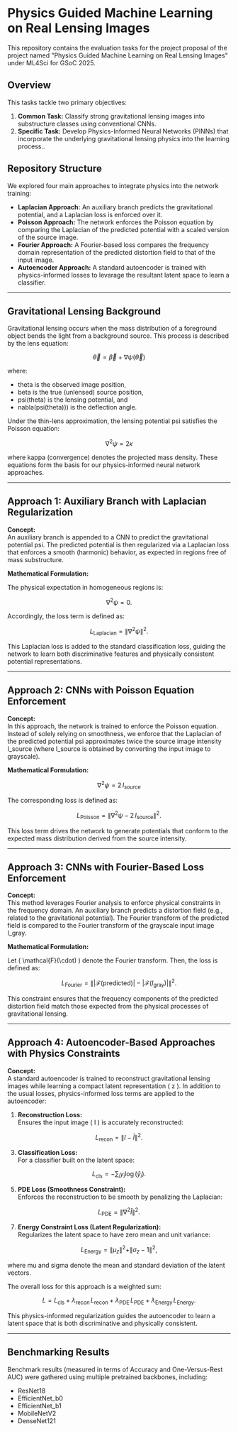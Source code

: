 # Physics Guided Machine Learning on Real Lensing Images
This repository contains the evaluation tasks for the project proposal of the project named "Physics Guided Machine Learning on Real Lensing Images" under ML4Sci for GSoC 2025.

## Overview

This tasks tackle two primary objectives:

1. **Common Task:** Classify strong gravitational lensing images into substructure classes using conventional CNNs.  
2. **Specific Task:** Develop Physics-Informed Neural Networks (PINNs) that incorporate the underlying gravitational lensing physics into the learning process..

## Repository Structure

We explored four main approaches to integrate physics into the network training:

- **Laplacian Approach:** An auxiliary branch predicts the gravitational potential, and a Laplacian loss is enforced over it.
- **Poisson Approach:** The network enforces the Poisson equation by comparing the Laplacian of the predicted potential with a scaled version of the source image.
- **Fourier Approach:** A Fourier-based loss compares the frequency domain representation of the predicted distortion field to that of the input image.
- **Autoencoder Approach:** A standard autoencoder is trained with physics-informed losses to levarage the resultant latent space to learn a classifier.

---

## Gravitational Lensing Background

Gravitational lensing occurs when the mass distribution of a foreground object bends the light from a background source. This process is described by the lens equation:

$$
\vec{\theta} = \vec{\beta} + \nabla \psi(\vec{\theta})
$$

where:
- theta is the observed image position,
- beta is the true (unlensed) source position,
- psi(theta) is the lensing potential, and
- nabla(psi(theta))) is the deflection angle.

Under the thin-lens approximation, the lensing potential psi satisfies the Poisson equation:

$$
\nabla^2 \psi = 2 \kappa
$$

where kappa (convergence) denotes the projected mass density. These equations form the basis for our physics-informed neural network approaches.

---

## Approach 1: Auxiliary Branch with Laplacian Regularization

**Concept:**  
An auxiliary branch is appended to a CNN to predict the gravitational potential psi. The predicted potential is then regularized via a Laplacian loss that enforces a smooth (harmonic) behavior, as expected in regions free of mass substructure.

**Mathematical Formulation:**

The physical expectation in homogeneous regions is:

$$
\nabla^2 \psi = 0.
$$

Accordingly, the loss term is defined as:

$$
L_{\text{Laplacian}} = \left\| \nabla^2 \psi \right\|^2.
$$

This Laplacian loss is added to the standard classification loss, guiding the network to learn both discriminative features and physically consistent potential representations.

---

## Approach 2: CNNs with Poisson Equation Enforcement

**Concept:**  
In this approach, the network is trained to enforce the Poisson equation. Instead of solely relying on smoothness, we enforce that the Laplacian of the predicted potential psi approximates twice the source image intensity I_source (where I_source is obtained by converting the input image to grayscale).

**Mathematical Formulation:**

$$
\nabla^2 \psi = 2 \, I_{\text{source}}
$$

The corresponding loss is defined as:

$$
L_{\text{Poisson}} = \left\| \nabla^2 \psi - 2\,I_{\text{source}} \right\|^2.
$$

This loss term drives the network to generate potentials that conform to the expected mass distribution derived from the source intensity.

---

## Approach 3: CNNs with Fourier-Based Loss Enforcement

**Concept:**  
This method leverages Fourier analysis to enforce physical constraints in the frequency domain. An auxiliary branch predicts a distortion field (e.g., related to the gravitational potential). The Fourier transform of the predicted field is compared to the Fourier transform of the grayscale input image I_gray.

**Mathematical Formulation:**

Let \( \mathcal{F}(\cdot) \) denote the Fourier transform. Then, the loss is defined as:

$$
L_{\text{Fourier}} = \left\| \left| \mathcal{F}(\text{predicted}) \right| - \left| \mathcal{F}(I_{\text{gray}}) \right| \right\|^2.
$$

This constraint ensures that the frequency components of the predicted distortion field match those expected from the physical processes of gravitational lensing.

---

## Approach 4: Autoencoder-Based Approaches with Physics Constraints

**Concept:**  
A standard autoencoder is trained to reconstruct gravitational lensing images while learning a compact latent representation \( z \). In addition to the usual losses, physics-informed loss terms are applied to the autoencoder:

1. **Reconstruction Loss:**  
   Ensures the input image \( I \) is accurately reconstructed:

$$
L_{\text{recon}} = \| I - \hat{I} \|^2.
$$
   
3. **Classification Loss:**  
   For a classifier built on the latent space:

$$
L_{\text{cls}} = -\sum_{i} y_i \log(\hat{y}_i).
$$
   
5. **PDE Loss (Smoothness Constraint):**  
   Enforces the reconstruction to be smooth by penalizing the Laplacian:

$$
L_{\text{PDE}} = \left\| \nabla^2 \hat{I} \right\|^2.
$$
   
7. **Energy Constraint Loss (Latent Regularization):**  
   Regularizes the latent space to have zero mean and unit variance:
   
$$
L_{\text{Energy}} = \| \mu_z \|^2 + \| \sigma_z - 1 \|^2,
$$

   
   where mu and sigma denote the mean and standard deviation of the latent vectors.

The overall loss for this approach is a weighted sum:

$$
L = L_{\text{cls}} + \lambda_{\text{recon}} \, L_{\text{recon}} + \lambda_{\text{PDE}} \, L_{\text{PDE}} + \lambda_{\text{Energy}} \, L_{\text{Energy}}.
$$

This physics-informed regularization guides the autoencoder to learn a latent space that is both discriminative and physically consistent.

---

## Benchmarking Results

Benchmark results (measured in terms of Accuracy and One-Versus-Rest AUC) were gathered using multiple pretrained backbones, including:

- ResNet18  
- EfficientNet\_b0  
- EfficientNet\_b1  
- MobileNetV2  
- DenseNet121  

